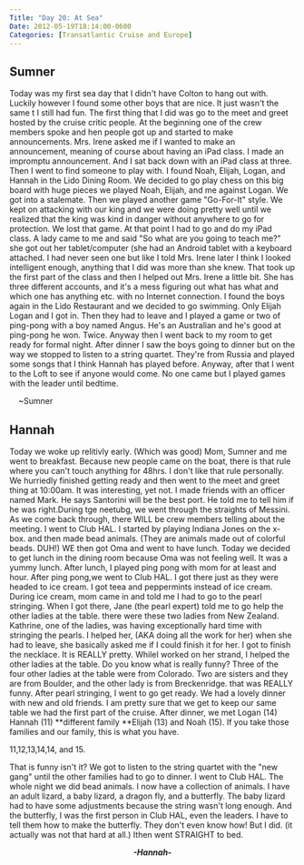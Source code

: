 ```yaml
---
Title: "Day 20: At Sea"
Date: 2012-05-19T18:14:00-0600
Categories: [Transatlantic Cruise and Europe]
---
```


## Sumner

Today was my first sea day that I didn't have Colton to hang out with.
Luckily however I found some other boys that are nice. It just wasn't
the same t I still had fun. The first thing that I did was go to the
meet and greet hosted by the cruise critic people. At the beginning one
of the crew members spoke and hen people got up and started to make
announcements. Mrs. Irene asked me if I wanted to make an announcement,
meaning of course about having an iPad class. I made an impromptu
announcement. And I sat back down with an iPad class at three. Then I
went to find someone to play with. I found Noah, Elijah, Logan, and
Hannah in the Lido Dining Room. We decided to go play chess on this big
board with huge pieces we played Noah, Elijah, and me against Logan. We
got into a stalemate. Then we played another game "Go-For-It" style. We
kept on attacking with our king and we were doing pretty well until we
realized that the king was kind in danger without anywhere to go for
protection. We lost that game. At that point I had to go and do my iPad
class. A lady came to me and said "So what are you going to teach me?"
she got out her tablet/computer (she had an Android tablet with a
keyboard attached. I had never seen one but like I told Mrs. Irene later
I think I looked intelligent enough, anything that I did was more than
she knew. That took up the first part of the class and then I helped out
Mrs. Irene a little bit. She has three different accounts, and it's a
mess figuring out what has what and which one has anything etc. with no
Internet connection. I found the boys again in the Lido Restaurant and
we decided to go swimming. Only Elijah Logan and I got in. Then they had
to leave and I played a game or two of ping-pong with a boy named Angus.
He's an Australian and he's good at ping-pong he won. Twice. Anyway then
I went back to my room to get ready for formal night. After dinner I saw
the boys going to dinner but on the way we stopped to listen to a string
quartet. They're from Russia and played some songs that I think Hannah
has played before. Anyway, after that I went to the Loft to see if
anyone would come. No one came but I played games with the leader until
bedtime.

    \~Sumner

## Hannah

Today we woke up relitivly early. (Which was good) Mom, Sumner and me
went to breakfast. Because new people came on the boat, there is that
rule where you can't touch anything for 48hrs. I don't like that rule
personally. We hurriedly finished getting ready and then went to the
meet and greet thing at 10:00am. It was interesting, yet not. I made
friends with an officer named Mark. He says Santorini will be the best
port. He told me to tell him if he was right.During tge neetubg, we went
through the straights of Messini. As we come back through, there WILL be
crew members telling about the meeting. I went to Club HAL. I started by
playing Indiana Jones on the x-box. and then made bead animals. (They
are animals made out of colorful beads. DUH!) WE then got Oma and went
to have lunch. Today we decided to get lunch in the dining room because
Oma was not feeling well. It was a yummy lunch. After lunch, I played
ping pong with mom for at least and hour. After ping pong,we went to
Club HAL. I got there just as they were headed to ice cream. I got teea
and peppermints instead of ice cream. During ice cream, mom came in and
told me I had to go to the pearl stringing. When I got there, Jane (the
pearl expert) told me to go help the other ladies at the table. there
were these two ladies from New Zealand. Kathrine, one of the ladies, was
having exceptionally hard time with stringing the pearls. I helped her,
(AKA doing all the work for her) when she had to leave, she basically
asked me if I could finish it for her. I got to finish the necklace. It
is REALLY pretty. WhileI worked on her strand, I helped the other ladies
at the table. Do you know what is really funny? Three of the four other
ladies at the table were from Colorado. Two are sisters and they are
from Boulder, and the other lady is from Breckenridge. that was REALLY
funny. After pearl stringing, I went to go get ready. We had a lovely
dinner with new and old friends. I am pretty sure that we get to keep
our same table we had the first part of the cruise. After dinner, we met
Logan (14) Hannah (11) **different family **Elijah (13) and Noah (15).
If you take those families and our family, this is what you have.

11,12,13,14,14, and 15.

That is funny isn't it? We got to listen to the string quartet with the
"new gang" until the other families had to go to dinner. I went to Club
HAL. The whole night we did bead animals. I now have a collection of
animals. I have an adult lizard, a baby lizard, a dragon fly, and a
butterfly. The baby lizard had to have some adjustments because the
string wasn't long enough. And the butterfly, I was the first person in
Club HAL, even the leaders. I have to tell them how to make the
butterfly. They don't even know how! But I did. (it actually was not
that hard at all.) Ithen went STRAIGHT to bed.  


<div align="CENTER">

***-Hannah-***

</div>
